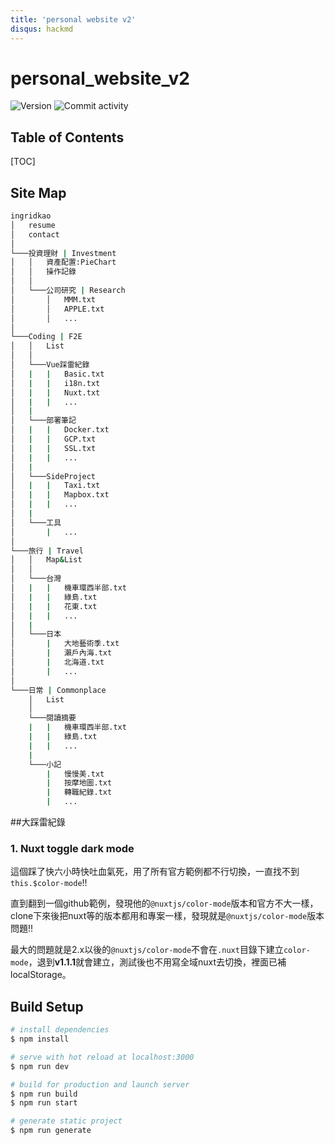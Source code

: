 ```yaml
---
title: 'personal website v2'
disqus: hackmd
---
```

# personal_website_v2

![Version](https://img.shields.io/github/package-json/v/ingridkao/personal_website_v2)
![Commit activity](https://img.shields.io/github/commit-activity/m/ingridkao/personal_website_v2?style=plastic)

## Table of Contents

[TOC]

## Site Map

``` bash
ingridkao
│   resume
│   contact
│
└───投資理財 | Investment
│   │   資產配置:PieChart
│   │   操作記錄
│   │
│   └───公司研究 | Research
│       │   MMM.txt
│       │   APPLE.txt
│       │   ...
│
└───Coding | F2E
│   │   List
│   │
│   └───Vue踩雷紀錄
│   |   |   Basic.txt
│   |   |   i18n.txt
│   |   |   Nuxt.txt
│   |   |   ...
│   |
│   └───部署筆記
│   |   |   Docker.txt
│   |   |   GCP.txt
│   |   |   SSL.txt
│   |   |   ...
│   |
│   └───SideProject
│   |   |   Taxi.txt
│   |   |   Mapbox.txt
│   |   |   ...
│   |
│   └───工具
│       |   ...
│
└───旅行 | Travel
│   │   Map&List
│   │
│   └───台灣
│   |   |   機車環西半部.txt
│   |   |   綠島.txt
│   |   |   花東.txt
│   |   |   ...
│   |
│   └───日本
│       |   大地藝術季.txt
│       |   瀨戶內海.txt
│       |   北海道.txt
│       |   ...
│
└───日常 | Commonplace
    │   List
    │
    └───閱讀摘要
    |   |   機車環西半部.txt
    |   |   綠島.txt
    |   |   ...
    |
    └───小記
        |   慢慢美.txt
        |   按摩地圖.txt
        |   轉職紀錄.txt
        |   ...
```


##大踩雷紀錄

### 1. Nuxt toggle dark mode
這個踩了快六小時快吐血氣死，用了所有官方範例都不行切換，一直找不到`this.$color-mode`!!

直到翻到一個github範例，發現他的`@nuxtjs/color-mode`版本和官方不大一樣，clone下來後把nuxt等的版本都用和專案一樣，發現就是`@nuxtjs/color-mode`版本問題!!

最大的問題就是2.x以後的`@nuxtjs/color-mode`不會在`.nuxt`目錄下建立`color-mode`，退到**v1.1.1**就會建立，測試後也不用寫全域nuxt去切換，裡面已補localStorage。


## Build Setup

```bash
# install dependencies
$ npm install

# serve with hot reload at localhost:3000
$ npm run dev

# build for production and launch server
$ npm run build
$ npm run start

# generate static project
$ npm run generate
```